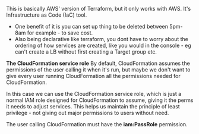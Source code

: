 This is basically AWS' version of Terraform, but it only works with AWS. It's Infrastructure as Code (IaC) tool.


- One benefit of it is you can set up thing to be deleted between 5pm-8am for example - to save cost.
- Also being declarative like terraform, you dont have to worry about the ordering of how services are created, like you would in the console - eg can't create a LB without first creating a Target group etc.


**The CloudFormation service role**
By default, CloudFormation assumes the permissions of the user calling it when it's run, but maybe we don't want to give every user running CloudFormation all the permissions needed for CloudFormation.

In this case we can use the CloudFormation service role, which is just a normal IAM role designed for CloudFormation to assume, giving it the perms it needs to adjust services.
This helps us maintain the principle of least privilege - not giving out major permissions to users without need.

The user calling CloudFormation must have the **iam:PassRole** permission.
